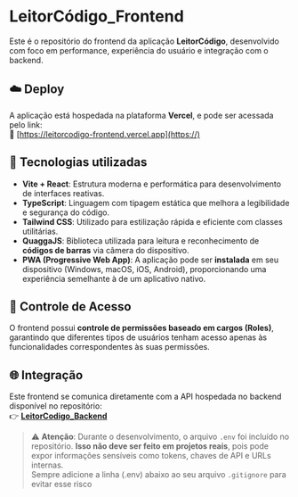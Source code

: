 # LeitorCódigo_Frontend

Este é o repositório do frontend da aplicação **LeitorCódigo**, desenvolvido com foco em performance, experiência do usuário e integração com o backend.

## ☁️ Deploy

A aplicação está hospedada na plataforma **Vercel**, e pode ser acessada pelo link:  
🔗 [https://leitorcodigo-frontend.vercel.app](https://)

## 🚀 Tecnologias utilizadas

- **Vite + React**: Estrutura moderna e performática para desenvolvimento de interfaces reativas.
- **TypeScript**: Linguagem com tipagem estática que melhora a legibilidade e segurança do código.
- **Tailwind CSS**: Utilizado para estilização rápida e eficiente com classes utilitárias.
- **QuaggaJS**: Biblioteca utilizada para leitura e reconhecimento de **códigos de barras** via câmera do dispositivo.
- **PWA (Progressive Web App)**: A aplicação pode ser **instalada** em seu dispositivo (Windows, macOS, iOS, Android), proporcionando uma experiência semelhante à de um aplicativo nativo.

## 🔐 Controle de Acesso

O frontend possui **controle de permissões baseado em cargos (Roles)**, garantindo que diferentes tipos de usuários tenham acesso apenas às funcionalidades correspondentes às suas permissões.

## 🌐 Integração

Este frontend se comunica diretamente com a API hospedada no backend disponível no repositório:  
👉 [**LeitorCodigo_Backend**](https://github.com/GustaM0/LeitorCodigo_Backend)

> ⚠️ **Atenção**: Durante o desenvolvimento, o arquivo `.env` foi incluído no repositório. **Isso não deve ser feito em projetos reais**, pois pode expor informações sensíveis como tokens, chaves de API e URLs internas.  
> Sempre adicione a linha (.env) abaixo ao seu arquivo `.gitignore` para evitar esse risco
